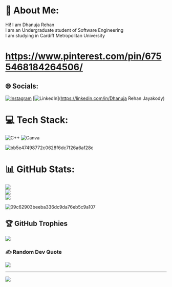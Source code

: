 # 💫 About Me:
Hi! I am Dhanuja Rehan<br>I am an Undergraduate student of Software Engineering<br>I am studying in Cardiff Metropolitan University

# https://www.pinterest.com/pin/6755468184264506/

## 🌐 Socials:
[![Instagram](https://img.shields.io/badge/Instagram-%23E4405F.svg?logo=Instagram&logoColor=white)](https://instagram.com/d_rehan_j) [![LinkedIn](https://img.shields.io/badge/LinkedIn-%230077B5.svg?logo=linkedin&logoColor=white)](https://linkedin.com/in/Dhanuja Rehan Jayakody) 

# 💻 Tech Stack:
![C++](https://img.shields.io/badge/c++-%2300599C.svg?style=for-the-badge&logo=c%2B%2B&logoColor=white) ![Canva](https://img.shields.io/badge/Canva-%2300C4CC.svg?style=for-the-badge&logo=Canva&logoColor=white)


![bb5e47498772c0628f6dc7f26a6af28c](https://github.com/DhanujaRehan/DhanujaRehan/assets/160403658/3ff0eb6e-14d0-4592-a4fb-03d0cd70c442)


# 📊 GitHub Stats:
![](https://github-readme-stats.vercel.app/api?username=DhanujaRehan&theme=nightowl&hide_border=false&include_all_commits=false&count_private=false)<br/>
![](https://github-readme-streak-stats.herokuapp.com/?user=DhanujaRehan&theme=nightowl&hide_border=false)<br/>
![](https://github-readme-stats.vercel.app/api/top-langs/?username=DhanujaRehan&theme=nightowl&hide_border=false&include_all_commits=false&count_private=false&layout=compact)

![09c62903beeba336dc9da76eb5c9a107](https://github.com/DhanujaRehan/DhanujaRehan/assets/160403658/1f6f9db5-dc9d-4048-8e54-5258e0386a4c)


## 🏆 GitHub Trophies
![](https://github-profile-trophy.vercel.app/?username=DhanujaRehan&theme=algolia&no-frame=false&no-bg=false&margin-w=4)

### ✍️ Random Dev Quote
![](https://quotes-github-readme.vercel.app/api?type=horizontal&theme=radical)

---
[![](https://visitcount.itsvg.in/api?id=DhanujaRehan&icon=0&color=0)](https://visitcount.itsvg.in)

<!-- Proudly created with GPRM ( https://gprm.itsvg.in ) -->
